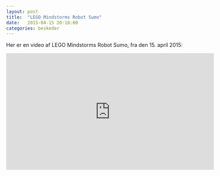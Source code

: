 ```yaml
---
layout: post
title:  "LEGO Mindstorms Robot Sumo"
date:   2015-04-15 20:18:00
categories: beskeder
---
```


Her er en video af LEGO Mindstorms Robot Sumo, fra den 15. april 2015:

<center>
<iframe width="560" height="315" src="https://www.youtube.com/embed/qcWTpXh-rOw" frameborder="0" allowfullscreen></iframe>
</center>
